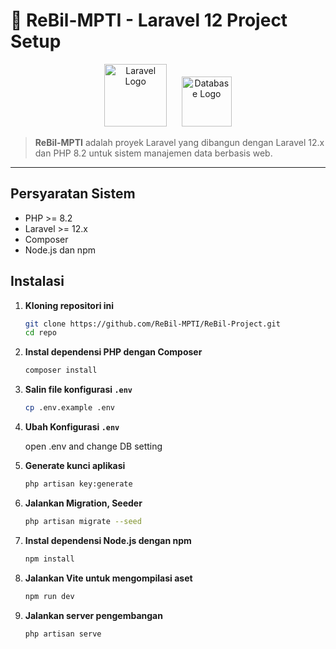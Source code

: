 # 🚀 ReBil-MPTI - Laravel 12 Project Setup

<p align="center">
  <img src="https://laravel.com/img/logomark.min.svg" alt="Laravel Logo" width="100" />
  &nbsp;&nbsp;&nbsp;&nbsp;
  <img src="https://cdn-icons-png.flaticon.com/512/2772/2772128.png" alt="Database Logo" width="80" />
</p>

> **ReBil-MPTI** adalah proyek Laravel yang dibangun dengan Laravel 12.x dan PHP 8.2 untuk sistem manajemen data berbasis web.

---

## Persyaratan Sistem

-   PHP >= 8.2
-   Laravel >= 12.x
-   Composer
-   Node.js dan npm

## Instalasi

1. **Kloning repositori ini**

    ```bash
    git clone https://github.com/ReBil-MPTI/ReBil-Project.git
    cd repo
    ```

2. **Instal dependensi PHP dengan Composer**

    ```bash
    composer install
    ```

3. **Salin file konfigurasi `.env`**

    ```bash
    cp .env.example .env
    ```

4. **Ubah Konfigurasi `.env`**

    open .env and change DB setting

5. **Generate kunci aplikasi**

    ```bash
    php artisan key:generate
    ```

6. **Jalankan Migration, Seeder**

    ```bash
    php artisan migrate --seed

7. **Instal dependensi Node.js dengan npm**

    ```bash
    npm install
    ```

8. **Jalankan Vite untuk mengompilasi aset**

    ```bash
    npm run dev
    ```

9. **Jalankan server pengembangan**

    ```bash
    php artisan serve
    ```
